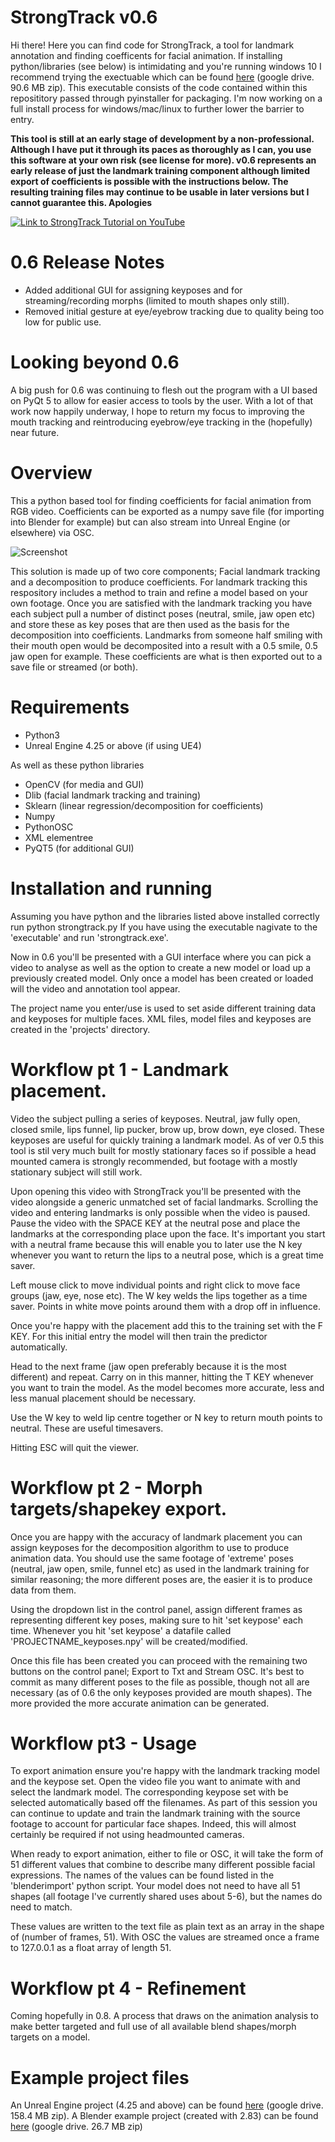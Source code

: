 # StrongTrack v0.6
Hi there! Here you can find code for StrongTrack, a tool for landmark annotation and finding coefficents for facial animation. If installing python/libraries (see below) is intimidating and you're running windows 10 I recommend trying the exectuable  which can be found [here](https://drive.google.com/file/d/1q-SJoISpylqYbaZILuCMIJWKkvI9_S6z/view?usp=sharing) (google drive. 90.6 MB zip). This executable consists of the code contained within this reposititory passed through pyinstaller for packaging. I'm now working on a full install process for windows/mac/linux to further lower the barrier to entry.

**This tool is still at an early stage of development by a non-professional. Although I have put it through its paces as thoroughly as I can, you use this software at your own risk (see license for more). v0.6 represents an early release of just the landmark training component although limited export of coefficients is possible with the instructions below. The resulting training files may continue to be usable in later versions but I cannot guarantee this. Apologies**

[![Link to StrongTrack Tutorial on YouTube](/0.6/projects/images/YouTubeLink.jpg)](https://youtu.be/L403lqCmMTk "Link to StrongTrack Tutorial on YouTube")

# 0.6 Release Notes
* Added additional GUI for assigning keyposes and for streaming/recording morphs (limited to mouth shapes only still).
* Removed initial gesture at eye/eyebrow tracking due to quality being too low for public use.

# Looking beyond 0.6
A big push for 0.6 was continuing to flesh out the program with a UI based on PyQt 5 to allow for easier access to tools by the user. With a lot of that work now happily underway, I hope to return my focus to improving the mouth tracking and reintroducing eyebrow/eye tracking in the (hopefully) near future.

# Overview
This a python based tool for finding coefficients for facial animation from RGB video. Coefficients can be exported as a numpy save file (for importing into Blender for example) but can also stream into Unreal Engine (or elsewhere) via OSC.

![Screenshot](/0.6/projects/images/screenshot.jpg)

This solution is made up of two core components; Facial landmark tracking and a decomposition to produce coefficients. For landmark tracking this respository includes a method to train and refine a model based on your own footage. Once you are satisfied with the landmark tracking you have each subject pull a number of distinct poses (neutral, smile, jaw open etc) and store these as key poses that are then used as the basis for the decomposition into coefficients. Landmarks from someone half smiling with their mouth open would be decomposited into a result with a 0.5 smile, 0.5 jaw open for example. These coefficients are what is then exported out to a save file or streamed (or both).

# Requirements
* Python3
* Unreal Engine 4.25 or above (if using UE4)

As well as these python libraries
* OpenCV (for media and GUI)
* Dlib (facial landmark tracking and training)
* Sklearn (linear regression/decomposition for coefficients)
* Numpy
* PythonOSC 
* XML elementree 
* PyQT5 (for additional GUI)

# Installation and running
Assuming you have python and the libraries listed above installed correctly run python strongtrack.py
If you have using the executable nagivate to the 'executable' and run 'strongtrack.exe'.

Now in 0.6 you'll be presented with a GUI interface where you can pick a video to analyse as well as the option to create a new model or load up a previously created model. Only once a model has been created or loaded will the video and annotation tool appear.

The project name you enter/use is used to set aside different training data and keyposes for multiple faces. XML files, model files and keyposes are created in the 'projects' directory.

# Workflow pt 1 - Landmark placement.
Video the subject pulling a series of keyposes. Neutral, jaw fully open, closed smile, lips funnel, lip pucker, brow up, brow down, eye closed. These keyposes are useful for quickly training a landmark model. As of ver 0.5 this tool is stil very much built for mostly stationary faces so if possible a head mounted camera is strongly recommended, but footage with a mostly stationary subject will still work.

Upon opening this video with StrongTrack you'll be presented with the video alongside a generic unmatched set of facial landmarks. Scrolling the video and entering landmarks is only possible when the video is paused. Pause the video with the SPACE KEY at the neutral pose and place the landmarks at the corresponding place upon the face. It's important you start with a neutral frame because this will enable you to later use the N key whenever you want to return the lips to a neutral pose, which is a great time saver.

Left mouse click to move individual points and right click to move face groups (jaw, eye, nose etc). The W key welds the lips together as a time saver. Points in white move points around them with a drop off in influence. 

Once you're happy with the placement add this to the training set with the F KEY. For this initial entry the model will then train the predictor automatically.

Head to the next frame (jaw open preferably because it is the most different) and repeat. Carry on in this manner, hitting the T KEY whenever you want to train the model. As the model becomes more accurate, less and less manual placement should be necessary.

Use the W key to weld lip centre together or N key to return mouth points to neutral. These are useful timesavers.

Hitting ESC will quit the viewer.

# Workflow pt 2 - Morph targets/shapekey export.
Once you are happy with the accuracy of landmark placement you can assign keyposes for the decomposition algorithm to use to produce animation data. You should use the same footage of 'extreme' poses (neutral, jaw open, smile, funnel etc) as used in the landmark training for similar reasoning; the more different poses are, the easier it is to produce data from them. 

Using the dropdown list in the control panel, assign different frames as representing different key poses, making sure to hit 'set keypose' each time. Whenever you hit 'set keypose' a datafile called 'PROJECTNAME_keyposes.npy' will be created/modified.

Once this file has been created you can proceed with the remaining two buttons on the control panel; Export to Txt and Stream OSC. It's best to commit as many different poses to the file as possible, though not all are necessary (as of 0.6 the only keyposes provided are mouth shapes). The more provided the more accurate animation can be generated.

# Workflow pt3 - Usage
To export animation ensure you're happy with the landmark tracking model and the keypose set. Open the video file you want to animate with and select the landmark model. The corresponding keypose set with be selected automatically based off the filenames. As part of this session you can continue to update and train the landmark training with the source footage to account for particular face shapes. Indeed, this will almost certainly be required if not using headmounted cameras.

When ready to export animation, either to file or OSC, it will take the form of 51 different values that combine to describe many different possible facial expressions. The names of the values can be found listed in the 'blenderimport' python script. Your model does not need to have all 51 shapes (all footage I've currently shared uses about 5-6), but the names do need to match. 

These values are written to the text file as plain text as an array in the shape of (number of frames, 51). With OSC the values are streamed once a frame to 127.0.0.1 as a float array of length 51.

# Workflow pt 4 - Refinement
Coming hopefully in 0.8. A process that draws on the animation analysis to make better targeted and full use of all available blend shapes/morph targets on a model.

# Example project files
An Unreal Engine project (4.25 and above) can be found [here](https://drive.google.com/file/d/1rztGyj5QCn93YMP6mFNsOeiCBTsx14dH/view?usp=sharing) (google drive. 158.4 MB zip). A Blender example project (created with 2.83) can be found [here](https://drive.google.com/file/d/1Cc5C3XLTZ4ARIfuHRgpdbcasczQbD8-n/view?usp=sharing) (google drive. 26.7 MB zip)

